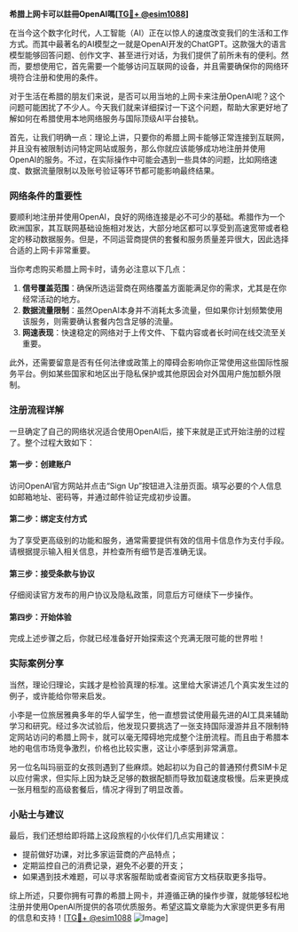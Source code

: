 **希腊上网卡可以註冊OpenAI嗎[[TG💪+ @esim1088](https://t.me/s/esim1088)]**

在当今这个数字化时代，人工智能（AI）正在以惊人的速度改变我们的生活和工作方式。而其中最著名的AI模型之一就是OpenAI开发的ChatGPT。这款强大的语言模型能够回答问题、创作文字、甚至进行对话，为我们提供了前所未有的便利。然而，要想使用它，首先需要一个能够访问互联网的设备，并且需要确保你的网络环境符合注册和使用的条件。

对于生活在希腊的朋友们来说，是否可以用当地的上网卡来注册OpenAI呢？这个问题可能困扰了不少人。今天我们就来详细探讨一下这个问题，帮助大家更好地了解如何在希腊使用本地网络服务与国际顶级AI平台接轨。

首先，让我们明确一点：理论上讲，只要你的希腊上网卡能够正常连接到互联网，并且没有被限制访问特定网站或服务，那么你就应该能够成功地注册并使用OpenAI的服务。不过，在实际操作中可能会遇到一些具体的问题，比如网络速度、数据流量限制以及账号验证等环节都可能影响最终结果。

### 网络条件的重要性

要顺利地注册并使用OpenAI，良好的网络连接是必不可少的基础。希腊作为一个欧洲国家，其互联网基础设施相对发达，大部分地区都可以享受到高速宽带或者稳定的移动数据服务。但是，不同运营商提供的套餐和服务质量差异很大，因此选择合适的上网卡非常重要。

当你考虑购买希腊上网卡时，请务必注意以下几点：
1. **信号覆盖范围**：确保所选运营商在网络覆盖方面能满足你的需求，尤其是在你经常活动的地方。
2. **数据流量限制**：虽然OpenAI本身并不消耗太多流量，但如果你计划频繁使用该服务，则需要确认套餐内包含足够的流量。
3. **网速表现**：快速稳定的网络对于上传文件、下载内容或者长时间在线交流至关重要。

此外，还需要留意是否有任何法律或政策上的障碍会影响你正常使用这些国际性服务平台。例如某些国家和地区出于隐私保护或其他原因会对外国用户施加额外限制。

### 注册流程详解

一旦确定了自己的网络状况适合使用OpenAI后，接下来就是正式开始注册的过程了。整个过程大致如下：

#### 第一步：创建账户
访问OpenAI官方网站并点击“Sign Up”按钮进入注册页面。填写必要的个人信息如邮箱地址、密码等，并通过邮件验证完成初步设置。

#### 第二步：绑定支付方式
为了享受更高级别的功能和服务，通常需要提供有效的信用卡信息作为支付手段。请根据提示输入相关信息，并检查所有细节是否准确无误。

#### 第三步：接受条款与协议
仔细阅读官方发布的用户协议及隐私政策，同意后方可继续下一步操作。

#### 第四步：开始体验
完成上述步骤之后，你就已经准备好开始探索这个充满无限可能的世界啦！

### 实际案例分享

当然，理论归理论，实践才是检验真理的标准。这里给大家讲述几个真实发生过的例子，或许能给你带来启发。

小李是一位旅居雅典多年的华人留学生，他一直想尝试使用最先进的AI工具来辅助学习和研究。经过多次试验后，他发现只要挑选了一张支持国际漫游并且不限制特定网站访问的希腊上网卡，就可以毫无障碍地完成整个注册流程。而且由于希腊本地的电信市场竞争激烈，价格也比较实惠，这让小李感到非常满意。

另一位名叫玛丽亚的女孩则遇到了些麻烦。她起初以为自己的普通预付费SIM卡足以应付需求，但实际上因为缺乏足够的数据配额而导致加载速度极慢。后来更换成一张月租型的高级套餐后，情况才得到了明显改善。

### 小贴士与建议

最后，我们还想给即将踏上这段旅程的小伙伴们几点实用建议：
- 提前做好功课，对比多家运营商的产品特点；
- 定期监控自己的消费记录，避免不必要的开支；
- 如果遇到技术难题，可以寻求客服帮助或者查阅官方文档获取更多指导。

综上所述，只要你拥有可靠的希腊上网卡，并遵循正确的操作步骤，就能够轻松地注册并使用OpenAI所提供的各项优质服务。希望这篇文章能为大家提供更多有用的信息和支持！[[TG💪+ @esim1088](https://t.me/s/esim1088) ![Image](https://i.postimg.cc/4NQfJmqS/Snipaste-2025-05-13-00-14-12.png)]